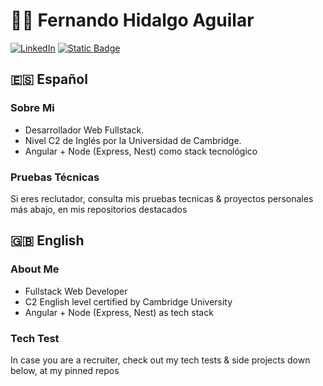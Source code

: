 # 👨‍💻 Fernando Hidalgo Aguilar
[![LinkedIn](https://img.shields.io/badge/Linkedin-%230077B5.svg?logo=linkedin&logoColor=white)](https://www.linkedin.com/in/fernando-hidalgo-aguilar-047)
[![Static Badge](https://img.shields.io/badge/CV-English-blue)]([https://shields.io](https://github.com/user-attachments/files/17939761/CV.English.Fernando.Miguel.Hidalgo.Aguilar.pdf)/)

## 🇪🇸 Español
### Sobre Mi
- Desarrollador Web Fullstack.
- Nivel C2 de Inglés por la Universidad de Cambridge.
- Angular + Node (Express, Nest) como stack tecnológico

### Pruebas Técnicas
Si eres reclutador, consulta mis pruebas tecnicas & proyectos personales más abajo, en mis repositorios destacados

## 🇬🇧 English
### About Me
- Fullstack Web Developer
- C2 English level certified by Cambridge University
- Angular + Node (Express, Nest) as tech stack

### Tech Test
In case you are a recruiter, check out my tech tests & side projects down below, at my pinned repos
